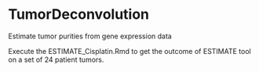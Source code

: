 # TumorDeconvolution
Estimate tumor purities from gene expression data

Execute the ESTIMATE_Cisplatin.Rmd to get the outcome of ESTIMATE tool on a set of 24 patient tumors.

